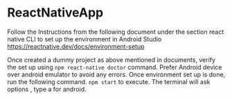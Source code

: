 # ReactNativeApp

 Follow the Instructions from the following document under the section react native CLI to set up the environment in Android Studio
 https://reactnative.dev/docs/environment-setup

Once created a dummy project as above mentioned in documents, verify the set up using `npm react-native doctor` command.
Prefer Android device over android emulator to avoid any errors.
Once environment set up is done, run the following command.
`npm start` to execute.
The terminal will ask options , type a for android.

